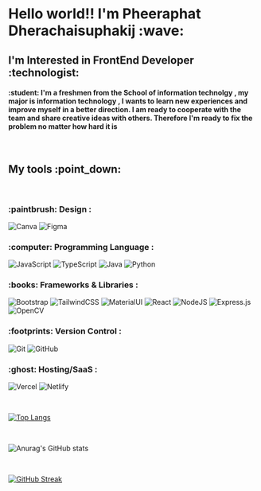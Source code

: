 <h1>Hello world!! I'm Pheeraphat Dherachaisuphakij :wave: </h1>
<h2> I'm Interested in FrontEnd Developer :technologist:

<h4>:student:  I'm a freshmen from the School of information technolgy , my major is information technology , I wants to learn new experiences and improve myself in a better direction. I am ready to cooperate with the team and share creative ideas with others. Therefore I'm ready to fix the problem no matter how hard it is </h4>
<br>
<h2> My tools :point_down: </h2>  
<br>
<h3> :paintbrush: Design : </h3>

![Canva](https://img.shields.io/badge/Canva-%2300C4CC.svg?style=for-the-badge&logo=Canva&logoColor=white)
![Figma](https://img.shields.io/badge/figma-%23F24E1E.svg?style=for-the-badge&logo=figma&logoColor=white)

<h3> :computer: Programming Language : </h3>
 
![JavaScript](https://img.shields.io/badge/javascript-%23323330.svg?style=for-the-badge&logo=javascript&logoColor=%23F7DF1E)
![TypeScript](https://img.shields.io/badge/typescript-%23007ACC.svg?style=for-the-badge&logo=typescript&logoColor=white)
![Java](https://img.shields.io/badge/java-%23ED8B00.svg?style=for-the-badge&logo=java&logoColor=white)
![Python](https://img.shields.io/badge/Python-FFD43B?style=for-the-badge&logo=python&logoColor=blue)

<h3> 	:books: Frameworks & Libraries : </h3>

![Bootstrap](https://img.shields.io/badge/bootstrap-%23563D7C.svg?style=for-the-badge&logo=bootstrap&logoColor=white)
![TailwindCSS](https://img.shields.io/badge/tailwindcss-%2338B2AC.svg?style=for-the-badge&logo=tailwind-css&logoColor=white)
![MaterialUI](https://img.shields.io/badge/Material%20UI-007FFF?style=for-the-badge&logo=mui&logoColor=white )
![React](https://img.shields.io/badge/react-%2320232a.svg?style=for-the-badge&logo=react&logoColor=%2361DAFB)
![NodeJS](https://img.shields.io/badge/node.js-6DA55F?style=for-the-badge&logo=node.js&logoColor=white)
![Express.js](https://img.shields.io/badge/express.js-%23404d59.svg?style=for-the-badge&logo=express&logoColor=%2361DAFB)
![OpenCV](https://img.shields.io/badge/opencv-%23white.svg?style=for-the-badge&logo=opencv&logoColor=white)
 

<h3> :footprints: Version Control : </h3>

![Git](https://img.shields.io/badge/git-%23F05033.svg?style=for-the-badge&logo=git&logoColor=white)
![GitHub](https://img.shields.io/badge/github-%23121011.svg?style=for-the-badge&logo=github&logoColor=white)


<h3>  :ghost: Hosting/SaaS : </h3>

![Vercel](https://img.shields.io/badge/vercel-%23000000.svg?style=for-the-badge&logo=vercel&logoColor=white)
![Netlify](https://img.shields.io/badge/netlify-%23000000.svg?style=for-the-badge&logo=netlify&logoColor=#00C7B7)

<br>  

[![Top Langs](https://github-readme-stats.vercel.app/api/top-langs/?username=pheeraphat47&layout=compact)](https://github.com/anuraghazra/github-readme-stats)
 
<br>
 
  
![Anurag's GitHub stats](https://github-readme-stats.vercel.app/api?username=pheeraphat47&show_icons=true&theme=radical)  

<br>

[![GitHub Streak](https://streak-stats.demolab.com/?user=pheeraphat47&theme=radical)](https://git.io/streak-stats) 

 
 

 

 






